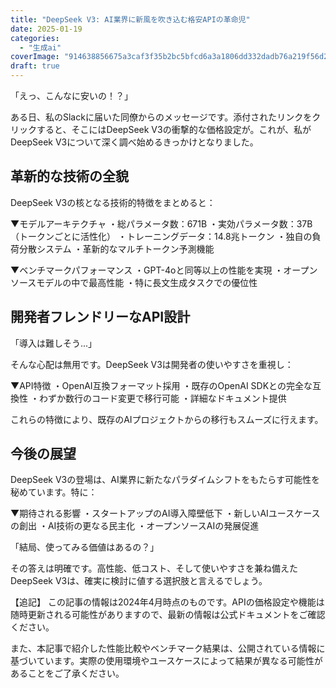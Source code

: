 ```yaml
---
title: "DeepSeek V3: AI業界に新風を吹き込む格安APIの革命児"
date: 2025-01-19
categories: 
  - "生成ai"
coverImage: "914638856675a3caf3f35b2bc5bfcd6a3a1806dd332dadb76a219f56d2bd5bc9.png"
draft: true
---
```


「えっ、こんなに安いの！？」

ある日、私のSlackに届いた同僚からのメッセージです。添付されたリンクをクリックすると、そこにはDeepSeek V3の衝撃的な価格設定が。これが、私がDeepSeek V3について深く調べ始めるきっかけとなりました。

## 革新的な技術の全貌

DeepSeek V3の核となる技術的特徴をまとめると：

▼モデルアーキテクチャ ・総パラメータ数：671B ・実効パラメータ数：37B（トークンごとに活性化） ・トレーニングデータ：14.8兆トークン ・独自の負荷分散システム ・革新的なマルチトークン予測機能

▼ベンチマークパフォーマンス ・GPT-4oと同等以上の性能を実現 ・オープンソースモデルの中で最高性能 ・特に長文生成タスクでの優位性

## 開発者フレンドリーなAPI設計

「導入は難しそう...」

そんな心配は無用です。DeepSeek V3は開発者の使いやすさを重視し：

▼API特徴 ・OpenAI互換フォーマット採用 ・既存のOpenAI SDKとの完全な互換性 ・わずか数行のコード変更で移行可能 ・詳細なドキュメント提供

これらの特徴により、既存のAIプロジェクトからの移行もスムーズに行えます。

## 今後の展望

DeepSeek V3の登場は、AI業界に新たなパラダイムシフトをもたらす可能性を秘めています。特に：

▼期待される影響 ・スタートアップのAI導入障壁低下 ・新しいAIユースケースの創出 ・AI技術の更なる民主化 ・オープンソースAIの発展促進

「結局、使ってみる価値はあるの？」

その答えは明確です。高性能、低コスト、そして使いやすさを兼ね備えたDeepSeek V3は、確実に検討に値する選択肢と言えるでしょう。

【追記】 この記事の情報は2024年4月時点のものです。APIの価格設定や機能は随時更新される可能性がありますので、最新の情報は公式ドキュメントをご確認ください。

また、本記事で紹介した性能比較やベンチマーク結果は、公開されている情報に基づいています。実際の使用環境やユースケースによって結果が異なる可能性があることをご了承ください。
